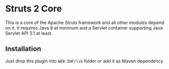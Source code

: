 # Struts 2 Core
This is a core of the Apache Struts framework and all other modules depend on it.
It requires Java 8 at minimum and a Servlet container supporting Java Servlet API 3.1 at least. 

## Installation
Just drop this plugin into `WEB-INF/lib` folder or add it as Maven dependency
